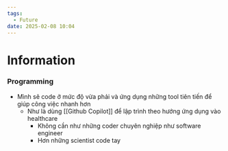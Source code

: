 ```yaml
---
tags:
  - Future
date: 2025-02-08 10:04
---
```


# Information

### Programming

- Mình sẽ code ở mức độ vừa phải và ứng dụng những tool tiên tiến để giúp công việc nhanh hơn
	- Như là dùng [[Github Copilot]] để lập trình theo hướng ứng dụng vào healthcare
		- Không cần như những coder chuyên nghiệp như software engineer
		- Hơn những scientist code tay